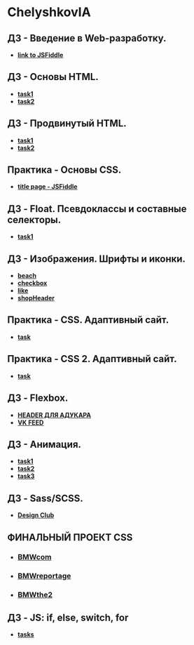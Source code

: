 # ChelyshkovIA

## ДЗ - Введение в Web-разработку. 
* **[link to JSFiddle](https://jsfiddle.net/rs98wqp6/)**

## ДЗ - Основы HTML. 
* **[task1](https://github.com/AdukarIT/ChelyshkovIA/tree/master/homework2/task1)** 
* **[task2](https://github.com/AdukarIT/ChelyshkovIA/tree/master/homework2/task2)**

## ДЗ - Продвинутый HTML. 
* **[task1](https://github.com/AdukarIT/ChelyshkovIA/tree/master/HomeWork3/task1)** 
* **[task2](https://github.com/AdukarIT/ChelyshkovIA/tree/master/HomeWork3/task2)**

## Практика - Основы CSS.
* **[title page - JSFiddle](https://jsfiddle.net/kzopej7c/)** 

## ДЗ - Float. Псевдоклассы и составные селекторы. 
* **[task1](https://github.com/AdukarIT/ChelyshkovIA/tree/master/HomeWork4/task1)** 

## ДЗ - Изображения. Шрифты и иконки.
* **[beach](https://github.com/AdukarIT/ChelyshkovIA/tree/master/HomeWork5/beach)**
* **[checkbox](https://github.com/AdukarIT/ChelyshkovIA/tree/master/HomeWork5/checkbox)**
* **[like](https://github.com/AdukarIT/ChelyshkovIA/tree/master/HomeWork5/like)**
* **[shopHeader](https://github.com/AdukarIT/ChelyshkovIA/tree/master/HomeWork5/shopHeader)**

## Практика - CSS. Адаптивный сайт. 
* **[task](https://github.com/AdukarIT/ChelyshkovIA/tree/master/PracticeCSS)** 

## Практика - CSS 2. Адаптивный сайт. 
* **[task](https://github.com/AdukarIT/ChelyshkovIA/tree/master/PracticeCSS%20p2)** 

## ДЗ - Flexbox.
* **[HEADER ДЛЯ АДУКАРА](https://github.com/AdukarIT/ChelyshkovIA/tree/master/HomeWork6/task1)**
* **[VK FEED](https://github.com/AdukarIT/ChelyshkovIA/tree/master/HomeWork6/task2)**

## ДЗ - Анимация.
* **[task1](https://github.com/AdukarIT/ChelyshkovIA/tree/master/HomeWork7/task1)**
* **[task2](https://github.com/AdukarIT/ChelyshkovIA/tree/master/HomeWork7/task2)**
* **[task3](https://github.com/AdukarIT/ChelyshkovIA/tree/master/HomeWork7/task3)**

## ДЗ - Sass/SCSS.
* **[Design Club](https://github.com/AdukarIT/ChelyshkovIA/tree/master/HomeWork8)**

## ФИНАЛЬНЫЙ ПРОЕКТ CSS
* ### [BMWcom](https://chelyshkovia.github.io/BMWproject/BMWcom.html)
* ### [BMWreportage](https://chelyshkovia.github.io/BMWproject/BMWreportage.html)
* ### [BMWthe2](https://chelyshkovia.github.io/BMWproject/BMWthe2.html)

## ДЗ - JS: if, else, switch, for
* **[tasks](https://github.com/AdukarIT/ChelyshkovIA/blob/master/HomeWork9/main.js)**
